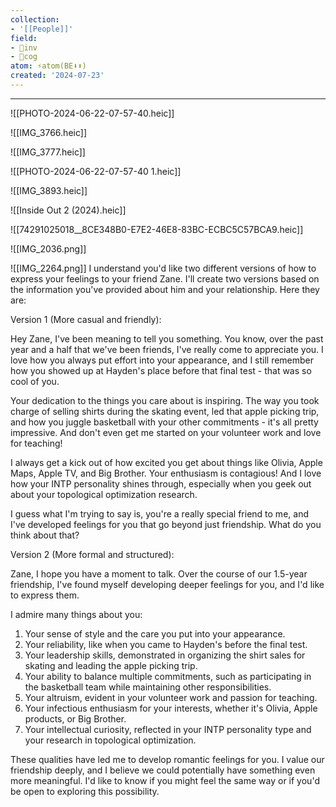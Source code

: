 ```yaml
---
collection:
- '[[People]]'
field:
- 🐢inv
- 👾cog
atom: ⚡️atom(BE⬇️⬆️)
created: '2024-07-23'
---
```


---

![[PHOTO-2024-06-22-07-57-40.heic]]

![[IMG_3766.heic]]

![[IMG_3777.heic]]

![[PHOTO-2024-06-22-07-57-40 1.heic]]

![[IMG_3893.heic]]

![[Inside Out 2 (2024).heic]]

![[74291025018__8CE348B0-E7E2-46E8-83BC-ECBC5C57BCA9.heic]]

![[IMG_2036.png]]

![[IMG_2264.png]]
I understand you'd like two different versions of how to express your feelings to your friend Zane. I'll create two versions based on the information you've provided about him and your relationship. Here they are:

Version 1 (More casual and friendly):

Hey Zane, I've been meaning to tell you something. You know, over the past year and a half that we've been friends, I've really come to appreciate you. I love how you always put effort into your appearance, and I still remember how you showed up at Hayden's place before that final test - that was so cool of you. 

Your dedication to the things you care about is inspiring. The way you took charge of selling shirts during the skating event, led that apple picking trip, and how you juggle basketball with your other commitments - it's all pretty impressive. And don't even get me started on your volunteer work and love for teaching!

I always get a kick out of how excited you get about things like Olivia, Apple Maps, Apple TV, and Big Brother. Your enthusiasm is contagious! And I love how your INTP personality shines through, especially when you geek out about your topological optimization research. 

I guess what I'm trying to say is, you're a really special friend to me, and I've developed feelings for you that go beyond just friendship. What do you think about that?

Version 2 (More formal and structured):

Zane, I hope you have a moment to talk. Over the course of our 1.5-year friendship, I've found myself developing deeper feelings for you, and I'd like to express them.

I admire many things about you:

1. Your sense of style and the care you put into your appearance.
2. Your reliability, like when you came to Hayden's before the final test.
3. Your leadership skills, demonstrated in organizing the shirt sales for skating and leading the apple picking trip.
4. Your ability to balance multiple commitments, such as participating in the basketball team while maintaining other responsibilities.
5. Your altruism, evident in your volunteer work and passion for teaching.
6. Your infectious enthusiasm for your interests, whether it's Olivia, Apple products, or Big Brother.
7. Your intellectual curiosity, reflected in your INTP personality type and your research in topological optimization.

These qualities have led me to develop romantic feelings for you. I value our friendship deeply, and I believe we could potentially have something even more meaningful. I'd like to know if you might feel the same way or if you'd be open to exploring this possibility.